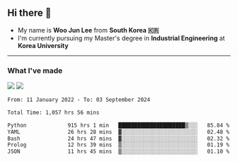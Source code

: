 ## Hi there 👋

- My name is **Woo Jun Lee** from **South Korea 🇰🇷**
- I'm currently pursuing my Master's degree in **Industrial Engineering** at **Korea University**

---

### What I've made

<a href="https://share.streamlit.io/tomtom1103/kuiai_hackathon_2022/main/JL_app.py"><img src="https://img.shields.io/badge/Journey Lee-161B22?style=for-the-badge&logo=streamlit&logoColor=FF4B4B"/></a> <a href="https://jeon-100.github.io/Dangzang/"><img src="https://img.shields.io/badge/당신을 위한 장학금, 당장!-161B22?style=for-the-badge&logo=react&logoColor=#61DAFB"/></a>

<!--START_SECTION:waka-->

```txt
From: 11 January 2022 - To: 03 September 2024

Total Time: 1,057 hrs 56 mins

Python             915 hrs 1 min   █████████████████████▒░░░   85.84 %
YAML               26 hrs 28 mins  ▓░░░░░░░░░░░░░░░░░░░░░░░░   02.48 %
Bash               24 hrs 47 mins  ▓░░░░░░░░░░░░░░░░░░░░░░░░   02.32 %
Prolog             12 hrs 39 mins  ▒░░░░░░░░░░░░░░░░░░░░░░░░   01.19 %
JSON               11 hrs 45 mins  ▒░░░░░░░░░░░░░░░░░░░░░░░░   01.10 %
```

<!--END_SECTION:waka-->
